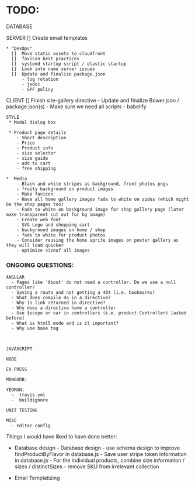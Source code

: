 # TODO:
  DATABASE
      
  SERVER
    [] Create email templates
   
    * "DevOps"
      []  Move static assets to cloudfront
      []  favicon best practices
      []  systemd startup script / elastic startup
      []  Look into name server issues
      []  Update and finalize package.json
          - log rotation
          - jsdoc
          - SPF policy
    
  CLIENT
    []  Finish site-gallery directive
        - Update and finalize Bower.json / package.json(s)
        - Make sure we need all scripts
        - babelify
    
    STYLE
     * Modal dialog box
 
     * Product page details
	    - Short description
        - Price
	    - Product info
	    - size selector
	    - size guide
	    - add to cart
        - free shipping

    *  Media
        - Black and white stripes as background, front photos pngs
        - fruity background on product images
        - Make favicon
        - Have all home gallery images fade to white on sides (which might be the shop pages too)
        - Fade to white on background image for shop gallery page (later make transparent cut out for bg image)
        - Create web font
        - SVG Logo and shopping cart
        - background images on home / shop
        - fade to white for product photos
        - Consider reusing the home sprite images on poster gallery as they will load quicker
        - optimize sizeof all images
      
### ONGOING QUESTIONS:
    ANGULAR
      - Pages like 'About' do not need a controller. Do we use a null controller?
      - Saving a route and not getting a 404 (i.e. bookmarks)
      - What does compile do in a directive?
      - Why is link returned in directive?
      - Why does a directive have a controller
      - Use $scope or var in controllers (i.e. product Controller) [asked before]
      - What is html5 mode and is it important?
      - Why use base tag



    JAVASCRIPT

    NODE

    EX PRESS
    
    MONGODB:

    YEOMAN:
      -  travis.yml
      -  buildignore
      
    UNIT TESTING
    
    MISC
      - Editor config



Things I would have liked to have done better:
- Database design
       - Database design
       - use schema design to improve findProductByFlavor in database.js
       - Save user stripe token information in database.js
       - For the individual products, combine size information / sizes / distinctSizes
       - remove SKU from irrelevant collection

- Email Templatizing

